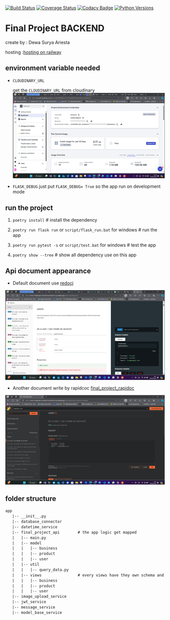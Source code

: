 [![Build Status](https://travis-ci.org/ssfdust/full-stack-flask-smorest.svg?branch=master)](https://travis-ci.org/ssfdust/full-stack-flask-smorest)
[![Coverage Status](https://coveralls.io/repos/github/ssfdust/full-stack-flask-smorest/badge.svg?branch=master)](https://coveralls.io/github/ssfdust/full-stack-flask-smorest?branch=master)
[![Codacy Badge](https://api.codacy.com/project/badge/Grade/aa3d7d986faf4e22969c56be5ea3d54d)](https://www.codacy.com/manual/ssfdust/full-stack-flask-smorest?utm_source=github.com&utm_medium=referral&utm_content=ssfdust/full-stack-flask-smorest&utm_campaign=Badge_Grade)
[![Python Versions](https://img.shields.io/badge/python-3.11%20|%203.12-0366d6)](https://www.python.org)

# Final Project BACKEND

create by : Dewa Surya Ariesta

hosting :[hosting on railway ](https://revou-finalproject-backend-production.up.railway.app/)

## environment variable needed

- `CLOUDINARY_URL`

  get the `CLOUDINARY_URL` from cloudinary
  ![cloudinary_dashboard](/screenshots/clodinary_dashboard.png)

- `FLASK_DEBUG` just put `FLASK_DEBUG= True` so the app run on development mode

## run the project

1. `poetry install` # install the dependency

2. `poetry run flask run` or `script/flask_run.bat` for windows # run the app
3. `poetry run pytest -s` or `script/test.bat` for windows # test the app
4. `poetry show --tree` # show all dependency use on this app

## Api document appearance

- Default document use [redocj](https://github.com/Redocly/redoc)

![image](/screenshots/api_document.png)

- Another document write by rapidcoc [final_project_rapidoc](https://revou-finalproject-backend-production.up.railway.app/api/rapidoc)

![image_rapidoc](/screenshots/rapidoc_document.png)

## folder structure

```txt
app
   |-- __init__.py
   |-- database_connector
   |-- datetime_service
   |-- final_project_api        # the app logic get mapped
   |   |-- main.py
   |   |-- model
   |   |   |-- business
   |   |   |-- product
   |   |   |-- user
   |   |-- util
   |   |   |-- query_data.py
   |   |-- views                # every views have they own schema and views
   |   |   |-- business
   |   |   |-- product
   |   |   |-- user
   |-- image_upload_service
   |-- jwt_service
   |-- message_service
   |-- model_base_service
```
